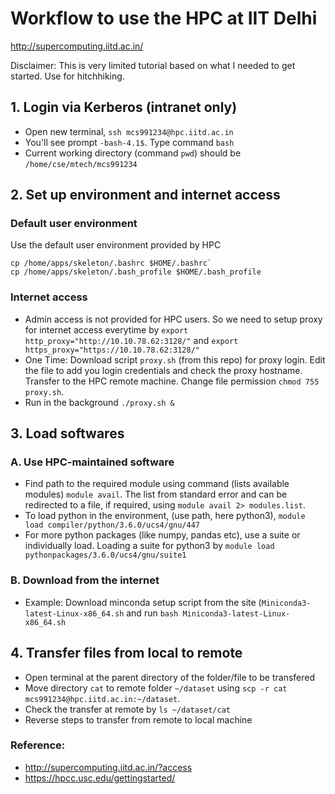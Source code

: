 # Workflow to use the HPC at IIT Delhi</br>
http://supercomputing.iitd.ac.in/   

Disclaimer: This is very limited tutorial based on what I needed to get started. Use for hitchhiking.

## 1. Login via Kerberos (intranet only)
- Open new terminal, `ssh mcs991234@hpc.iitd.ac.in`
- You'll see prompt `-bash-4.1$`. Type command `bash`
- Current working directory (command `pwd`) should be `/home/cse/mtech/mcs991234`

## 2. Set up environment and internet access
### Default user environment
Use the default user environment provided by HPC
```
cp /home/apps/skeleton/.bashrc $HOME/.bashrc`
cp /home/apps/skeleton/.bash_profile $HOME/.bash_profile
```

### Internet access
- Admin access is not provided for HPC users. So we need to setup proxy for internet access everytime by `export http_proxy="http://10.10.78.62:3128/"` and `export https_proxy="https://10.10.78.62:3128/"`
- One Time:  Download script `proxy.sh` (from this repo) for proxy login. Edit the file to add you login credentials and check the proxy hostname. Transfer to the HPC remote machine. Change file permission `chmod 755 proxy.sh`.
- Run in the background `./proxy.sh &`

## 3. Load softwares
### A. Use HPC-maintained software
- Find path to the required module using command (lists available modules) `module avail`. The list from standard error and can be redirected to a file, if required, using `module avail 2> modules.list`.
- To load python in the environment, (use path, here python3), `module load compiler/python/3.6.0/ucs4/gnu/447`
- For more python packages (like numpy, pandas etc), use a suite or individually load. Loading a suite for python3 by `module load pythonpackages/3.6.0/ucs4/gnu/suite1`

### B. Download from the internet
- Example: Download minconda setup script from the site (`Miniconda3-latest-Linux-x86_64.sh` and run `bash Miniconda3-latest-Linux-x86_64.sh`

## 4. Transfer files from local to remote
- Open terminal at the parent directory of the folder/file to be transfered
- Move directory `cat` to remote folder `~/dataset` using `scp -r cat mcs991234@hpc.iitd.ac.in:~/dataset`. 
- Check the transfer at remote by `ls ~/dataset/cat`
- Reverse steps to transfer from remote to local machine

### Reference:
- http://supercomputing.iitd.ac.in/?access
- https://hpcc.usc.edu/gettingstarted/
